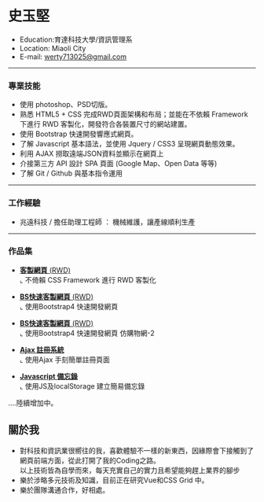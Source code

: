 # 史玉堅
- Education:育達科技大學/資訊管理系
- Location: Miaoli City
- E-mail: werty713025@gmail.com
<hr>

### 專業技能
- 使用 photoshop、PSD切版。
- 熟悉 HTML5 + CSS 完成RWD頁面架構和布局；並能在不依賴 Framework 下進行 RWD 客製化，開發符合各裝置尺寸的網站建置。
- 使用 Bootstrap 快速開發響應式網頁。
- 了解 Javascript 基本語法，並使用 Jquery / CSS3 呈現網頁動態效果。
- 利用 AJAX 撈取遠端JSON資料並顯示在網頁上
- 介接第三方 API 設計 SPA 頁面 (Google Map、Open Data 等等)
- 了解 Git / Github 與基本指令運用
<hr>

### 工作經驗 
-  兆遠科技 / 擔任助理工程師 ： <span>機械維護，讓產線順利生產</span><BR>

<hr>

### 作品集 
 - <a href="https://shihjian.github.io/PSD_RWD/"><B>客製網頁</B> (RWD)</a> <BR>
  ⌞ 不倚賴 CSS Framework 進行 RWD 客製化<BR>
  
 - <a href="https://shihjian.github.io/805029/"><B>BS快速客製網頁</B> (RWD)</a> <BR>
  ⌞ 使用Bootstrap4 快速開發網頁<BR>
 
 - <a href="https://shihjian.github.io/shopping/"><B>BS快速客製網頁</B> (RWD)</a> <BR>
  ⌞ 使用Bootstrap4 快速開發網頁 仿購物網-2<BR>
 
 - <a href="https://shihjian.github.io/work3/"><B> Ajax 註冊系統</B></a> <BR>
  ⌞ 使用Ajax 手刻簡單註冊頁面 <BR>
 
 - <a href="https://shihjian.github.io/easyjs/"><B> Javascript 備忘錄</B></a> <BR>
  ⌞ 使用JS及localStorage 建立簡易備忘錄 <BR>
 

  ....陸續增加中。


## 關於我

 * 對科技和資訊業很嚮往的我，喜歡體驗不一樣的新東西，因緣際會下接觸到了網頁前端方面，從此打開了我的Coding之路。<BR>
   以上技術皆為自學而來，每天充實自己的實力且希望能夠趕上業界的腳步
 * 樂於涉略多元技術及知識，目前正在研究Vue和CSS Grid 中。
 * 樂於團隊溝通合作，好相處。
